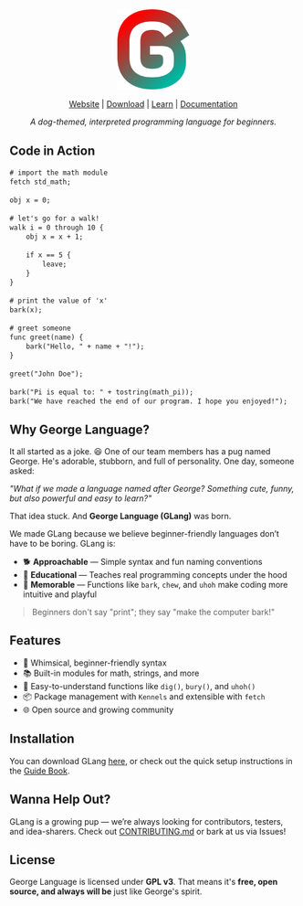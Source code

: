 <div align="center">
  <picture>
    <img
         src="resources/icons/george_language_icon.svg"
         width="25%">
  </picture>

[Website](https://sites.google.com/view/george-lang/home/) | [Download](https://sites.google.com/view/george-lang/install/) | [Learn](https://sites.google.com/view/george-lang/documentation/guide-book/) | [Documentation](https://sites.google.com/view/george-lang/documentation/standard-docs/)

_A dog-themed, interpreted programming language for beginners._
</div>

## Code in Action

```
# import the math module
fetch std_math;

obj x = 0;

# let's go for a walk!
walk i = 0 through 10 {
    obj x = x + 1;

    if x == 5 {
        leave;
    }
}

# print the value of 'x'
bark(x);

# greet someone
func greet(name) {
    bark("Hello, " + name + "!");
}

greet("John Doe");

bark("Pi is equal to: " + tostring(math_pi));
bark("We have reached the end of our program. I hope you enjoyed!");
```

## Why George Language?

It all started as a joke. 😆
One of our team members has a pug named George. He's adorable, stubborn, and full of personality. One day, someone asked:

_"What if we made a language named after George? Something cute, funny, but also powerful and easy to learn?"_

That idea stuck. And **George Language (GLang)** was born.

We made GLang because we believe beginner-friendly languages don’t have to be boring. GLang is:

- 🐕 **Approachable** — Simple syntax and fun naming conventions
- 🧠 **Educational** — Teaches real programming concepts under the hood
- 🎉 **Memorable** — Functions like `bark`, `chew`, and `uhoh` make coding more intuitive and playful

> Beginners don't say "print"; they say "make the computer bark!"

## Features

- 🐶 Whimsical, beginner-friendly syntax
- 📚 Built-in modules for math, strings, and more
- 💬 Easy-to-understand functions like `dig()`, `bury()`, and `uhoh()`
- 📦 Package management with `Kennels` and extensible with `fetch`
- 🌐 Open source and growing community

## Installation

You can download GLang [here](https://sites.google.com/view/george-lang/install/), or check out the quick setup instructions in the [Guide Book](https://sites.google.com/view/george-lang/documentation/guide-book/).

## Wanna Help Out?

GLang is a growing pup — we’re always looking for contributors, testers, and idea-sharers.
Check out [CONTRIBUTING.md](./CONTRIBUTING.md) or bark at us via Issues!

## License

George Language is licensed under **GPL v3**.
That means it's **free, open source, and always will be** just like George's spirit.
